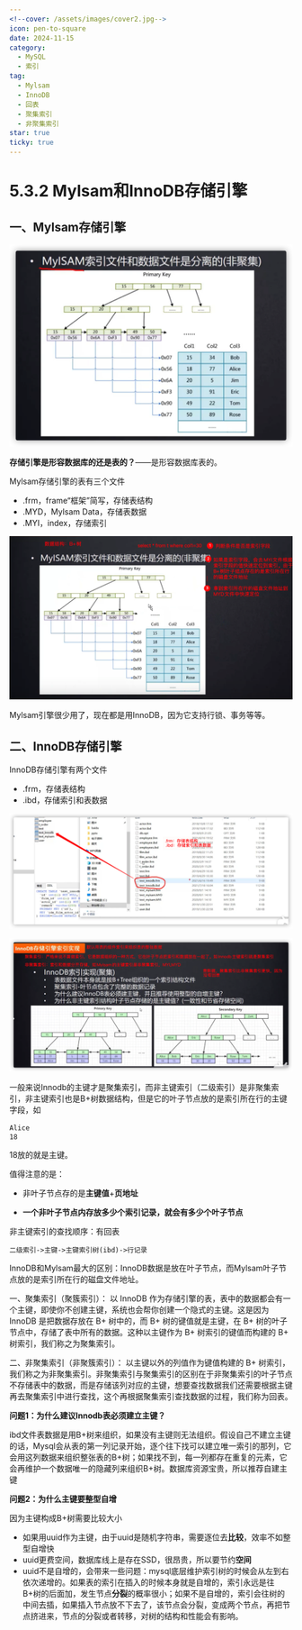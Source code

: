```yaml
---
<!--cover: /assets/images/cover2.jpg-->
icon: pen-to-square
date: 2024-11-15
category:
  - MySQL
  - 索引
tag:
  - Mylsam
  - InnoDB
  - 回表
  - 聚集索引
  - 非聚集索引
star: true
ticky: true
---
```

# 5.3.2 Mylsam和InnoDB存储引擎

## 一、Mylsam存储引擎

![](../pic/36.png)

**存储引擎是形容数据库的还是表的？**——是形容数据库表的。

Mylsam存储引擎的表有三个文件

- .frm，frame“框架”简写，存储表结构
- .MYD，Mylsam Data，存储表数据
- .MYI，index，存储索引

![](../pic/37.png)

Mylsam引擎很少用了，现在都是用InnoDB，因为它支持行锁、事务等等。

## 二、InnoDB存储引擎

InnoDB存储引擎有两个文件

- .frm，存储表结构
- .ibd，存储索引和表数据

![](../pic/38.png)

![](../pic/39.png)

一般来说Innodb的主键才是聚集索引，而非主键索引（二级索引）是非聚集索引，非主键索引也是B+树数据结构，但是它的叶子节点放的是索引所在行的主键字段，如

```
Alice
18
```

18放的就是主键。

值得注意的是：

- 非叶子节点存的是**主键值**+**页地址**

- **一个非叶子节点内存放多少个索引记录，就会有多少个叶子节点**

非主键索引的查找顺序：有回表

```
二级索引->主键->主键索引树(ibd)->行记录
```

InnoDB和Mylsam最大的区别：InnoDB数据是放在叶子节点，而Mylsam叶子节点放的是索引所在行的磁盘文件地址。

一、聚集索引（聚簇索引）：
以 InnoDB 作为存储引擎的表，表中的数据都会有一个主键，即使你不创建主键，系统也会帮你创建一个隐式的主键。这是因为 InnoDB 是把数据存放在 B+ 树中的，而 B+ 树的键值就是主键，在 B+ 树的叶子节点中，存储了表中所有的数据。这种以主键作为 B+ 树索引的键值而构建的 B+ 树索引，我们称之为聚集索引。

二、非聚集索引（非聚簇索引）：
以主键以外的列值作为键值构建的 B+ 树索引，我们称之为非聚集索引。非聚集索引与聚集索引的区别在于非聚集索引的叶子节点不存储表中的数据，而是存储该列对应的主键，想要查找数据我们还需要根据主键再去聚集索引中进行查找，这个再根据聚集索引查找数据的过程，我们称为回表。

**问题1：为什么建议Innodb表必须建立主键？**

ibd文件表数据是用B+树来组织，如果没有主键则无法组织。假设自己不建立主键的话，Mysql会从表的第一列记录开始，逐个往下找可以建立唯一索引的那列，它会用这列数据来组织整张表的B+树；如果找不到，每一列都存在重复的元素，它会再维护一个数据唯一的隐藏列来组织B+树。数据库资源宝贵，所以推荐自建主键

**问题2：为什么主键要整型自增**

因为主键构成B+树需要比较大小

- 如果用uuid作为主键，由于uuid是随机字符串，需要逐位去**比较**，效率不如整型自增快
- uuid更费空间，数据库线上是存在SSD，很昂贵，所以要节约**空间**
- uuid不是自增的，会带来一些问题：mysql底层维护索引树的时候会从左到右依次递增的。如果表的索引在插入的时候本身就是自增的，索引永远是往B+树的后面加，发生节点**分裂**的概率很小；如果不是自增的，索引会往树的中间去插，如果插入节点放不下去了，该节点会分裂，变成两个节点，再把节点挤进来，节点的分裂或者转移，对树的结构和性能会有影响。









